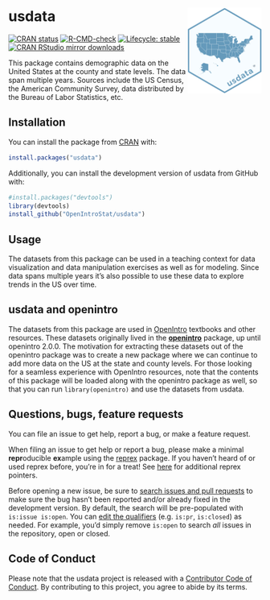 
<!-- README.md is generated from README.Rmd. Please edit that file -->

# usdata <a href="https://openintrostat.github.io/usdata/"><img src="man/figures/usdata-hex.png" align="right" height="170" /></a>

<!-- badges: start -->

[![CRAN
status](https://www.r-pkg.org/badges/version/usdata)](https://CRAN.R-project.org/package=usdata)
[![R-CMD-check](https://github.com/OpenIntroStat/usdata/workflows/R-CMD-check/badge.svg)](https://github.com/OpenIntroStat/usdata/actions)
[![Lifecycle:
stable](https://img.shields.io/badge/lifecycle-stable-brightgreen.svg)](https://lifecycle.r-lib.org/articles/stages.html#stable)
[![CRAN RStudio mirror
downloads](http://cranlogs.r-pkg.org/badges/usdata)](https://cran.r-project.org/package=usdata)
<!-- badges: end -->

This package contains demographic data on the United States at the
county and state levels. The data span multiple years. Sources include
the US Census, the American Community Survey, data distributed by the
Bureau of Labor Statistics, etc.

## Installation

You can install the package from [CRAN](https://CRAN.R-project.org)
with:

``` r
install.packages("usdata")
```

Additionally, you can install the development version of usdata from
GitHub with:

``` r
#install.packages("devtools")
library(devtools)
install_github("OpenIntroStat/usdata")
```

## Usage

The datasets from this package can be used in a teaching context for
data visualization and data manipulation exercises as well as for
modeling. Since data spans multiple years it’s also possible to use
these data to explore trends in the US over time.

## usdata and openintro

The datasets from this package are used in
[OpenIntro](https://www.openintro.org/) textbooks and other resources.
These datasets originally lived in the
[**openintro**](http://openintrostat.github.io/openintro/) package, up
until openintro 2.0.0. The motivation for extracting these datasets out
of the openintro package was to create a new package where we can
continue to add more data on the US at the state and county levels. For
those looking for a seamless experience with OpenIntro resources, note
that the contents of this package will be loaded along with the
openintro package as well, so that you can run `library(openintro)` and
use the datasets from usdata.

## Questions, bugs, feature requests

You can file an issue to get help, report a bug, or make a feature
request.

When filing an issue to get help or report a bug, please make a minimal
**repr**oducible **ex**ample using the
[reprex](https://reprex.tidyverse.org/) package. If you haven’t heard of
or used reprex before, you’re in for a treat! See
[here](https://www.tidyverse.org/help/) for additional reprex pointers.

Before opening a new issue, be sure to [search issues and pull
requests](https://github.com/openintrostat/usdata/issues) to make sure
the bug hasn’t been reported and/or already fixed in the development
version. By default, the search will be pre-populated with
`is:issue is:open`. You can [edit the
qualifiers](https://help.github.com/articles/searching-issues-and-pull-requests/)
(e.g. `is:pr`, `is:closed`) as needed. For example, you’d simply remove
`is:open` to search *all* issues in the repository, open or closed.

## Code of Conduct

Please note that the usdata project is released with a [Contributor Code
of
Conduct](https://contributor-covenant.org/version/2/0/CODE_OF_CONDUCT.html).
By contributing to this project, you agree to abide by its terms.
